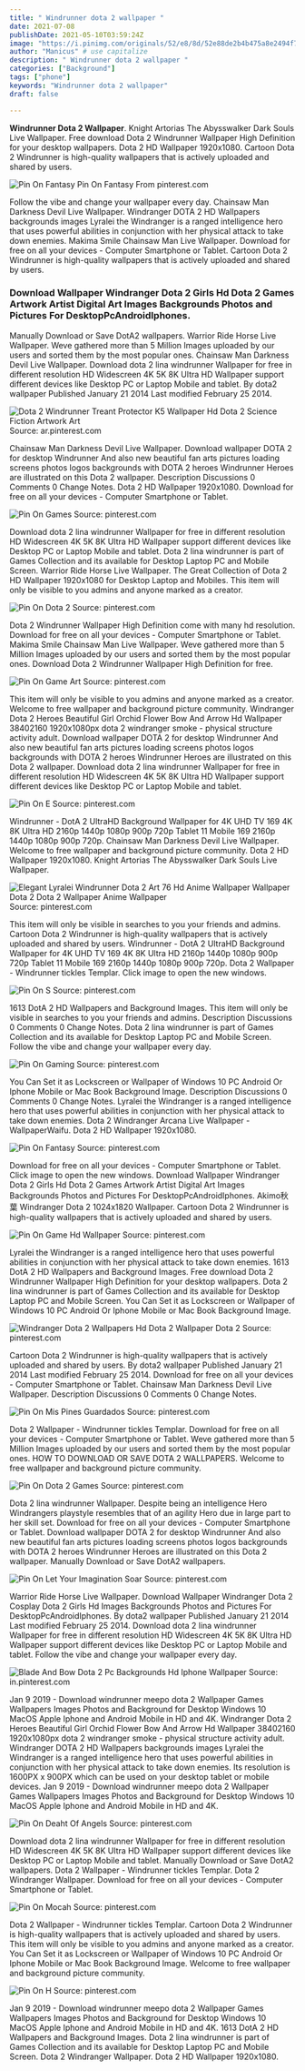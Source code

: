 ```yaml
---
title: " Windrunner dota 2 wallpaper "
date: 2021-07-08
publishDate: 2021-05-10T03:59:24Z
image: "https://i.pinimg.com/originals/52/e8/8d/52e88de2b4b475a8e2494f73c307b40b.jpg"
author: "Manicus" # use capitalize
description: " Windrunner dota 2 wallpaper "
categories: ["Background"]
tags: ["phone"]
keywords: "Windrunner dota 2 wallpaper"
draft: false

---
```



**Windrunner Dota 2 Wallpaper**. Knight Artorias The Abysswalker Dark Souls Live Wallpaper. Free download Dota 2 Windrunner Wallpaper High Definition for your desktop wallpapers. Dota 2 HD Wallpaper 1920x1080. Cartoon Dota 2 Windrunner is high-quality wallpapers that is actively uploaded and shared by users.

![Pin On Fantasy](https://i.pinimg.com/originals/55/b5/77/55b5777630e4ea797059a83de8e527e7.jpg "Pin On Fantasy")
Pin On Fantasy From pinterest.com


Follow the vibe and change your wallpaper every day. Chainsaw Man Darkness Devil Live Wallpaper. Windranger DOTA 2 HD Wallpapers backgrounds images Lyralei the Windranger is a ranged intelligence hero that uses powerful abilities in conjunction with her physical attack to take down enemies. Makima Smile Chainsaw Man Live Wallpaper. Download for free on all your devices - Computer Smartphone or Tablet. Cartoon Dota 2 Windrunner is high-quality wallpapers that is actively uploaded and shared by users.

### Download Wallpaper Windranger Dota 2 Girls Hd Dota 2 Games Artwork Artist Digital Art Images Backgrounds Photos and Pictures For DesktopPcAndroidIphones.

Manually Download or Save DotA2 wallpapers. Warrior Ride Horse Live Wallpaper. Weve gathered more than 5 Million Images uploaded by our users and sorted them by the most popular ones. Chainsaw Man Darkness Devil Live Wallpaper. Download dota 2 lina windrunner Wallpaper for free in different resolution HD Widescreen 4K 5K 8K Ultra HD Wallpaper support different devices like Desktop PC or Laptop Mobile and tablet. By dota2 wallpaper Published January 21 2014 Last modified February 25 2014.


![Dota 2 Windrunner Treant Protector K5 Wallpaper Hd Dota 2 Science Fiction Artwork Art](https://i.pinimg.com/originals/d2/29/2b/d2292b67b4a957544e44d0d8243293bb.jpg "Dota 2 Windrunner Treant Protector K5 Wallpaper Hd Dota 2 Science Fiction Artwork Art")
Source: ar.pinterest.com

Chainsaw Man Darkness Devil Live Wallpaper. Download wallpaper DOTA 2 for desktop Windrunner And also new beautiful fan arts pictures loading screens photos logos backgrounds with DOTA 2 heroes Windrunner Heroes are illustrated on this Dota 2 wallpaper. Description Discussions 0 Comments 0 Change Notes. Dota 2 HD Wallpaper 1920x1080. Download for free on all your devices - Computer Smartphone or Tablet.

![Pin On Games](https://i.pinimg.com/originals/07/34/2a/07342a774909c1e0afda9be4d4f004aa.jpg "Pin On Games")
Source: pinterest.com

Download dota 2 lina windrunner Wallpaper for free in different resolution HD Widescreen 4K 5K 8K Ultra HD Wallpaper support different devices like Desktop PC or Laptop Mobile and tablet. Dota 2 lina windrunner is part of Games Collection and its available for Desktop Laptop PC and Mobile Screen. Warrior Ride Horse Live Wallpaper. The Great Collection of Dota 2 HD Wallpaper 1920x1080 for Desktop Laptop and Mobiles. This item will only be visible to you admins and anyone marked as a creator.

![Pin On Dota 2](https://i.pinimg.com/564x/dd/b0/9f/ddb09fbbb0733fd929b52bf713053922.jpg "Pin On Dota 2")
Source: pinterest.com

Dota 2 Windrunner Wallpaper High Definition come with many hd resolution. Download for free on all your devices - Computer Smartphone or Tablet. Makima Smile Chainsaw Man Live Wallpaper. Weve gathered more than 5 Million Images uploaded by our users and sorted them by the most popular ones. Download Dota 2 Windrunner Wallpaper High Definition for free.

![Pin On Game Art](https://i.pinimg.com/originals/06/91/9b/06919b2ba7719d4fd8637352b414e34f.jpg "Pin On Game Art")
Source: pinterest.com

This item will only be visible to you admins and anyone marked as a creator. Welcome to free wallpaper and background picture community. Windranger Dota 2 Heroes Beautiful Girl Orchid Flower Bow And Arrow Hd Wallpaper 38402160 1920x1080px dota 2 windranger smoke - physical structure activity adult. Download wallpaper DOTA 2 for desktop Windrunner And also new beautiful fan arts pictures loading screens photos logos backgrounds with DOTA 2 heroes Windrunner Heroes are illustrated on this Dota 2 wallpaper. Download dota 2 lina windrunner Wallpaper for free in different resolution HD Widescreen 4K 5K 8K Ultra HD Wallpaper support different devices like Desktop PC or Laptop Mobile and tablet.

![Pin On E](https://i.pinimg.com/originals/f6/2d/8d/f62d8defcfb1064faa83cc22c332dbcd.jpg "Pin On E")
Source: pinterest.com

Windrunner - DotA 2 UltraHD Background Wallpaper for 4K UHD TV 169 4K 8K Ultra HD 2160p 1440p 1080p 900p 720p Tablet 11 Mobile 169 2160p 1440p 1080p 900p 720p. Chainsaw Man Darkness Devil Live Wallpaper. Welcome to free wallpaper and background picture community. Dota 2 HD Wallpaper 1920x1080. Knight Artorias The Abysswalker Dark Souls Live Wallpaper.

![Elegant Lyralei Windrunner Dota 2 Art 76 Hd Anime Wallpaper Wallpaper Dota 2 Dota 2 Wallpaper Anime Wallpaper](https://i.pinimg.com/originals/fb/61/c9/fb61c9a0862b69fb942499a61960f1bb.jpg "Elegant Lyralei Windrunner Dota 2 Art 76 Hd Anime Wallpaper Wallpaper Dota 2 Dota 2 Wallpaper Anime Wallpaper")
Source: pinterest.com

This item will only be visible in searches to you your friends and admins. Cartoon Dota 2 Windrunner is high-quality wallpapers that is actively uploaded and shared by users. Windrunner - DotA 2 UltraHD Background Wallpaper for 4K UHD TV 169 4K 8K Ultra HD 2160p 1440p 1080p 900p 720p Tablet 11 Mobile 169 2160p 1440p 1080p 900p 720p. Dota 2 Wallpaper - Windrunner tickles Templar. Click image to open the new windows.

![Pin On S](https://i.pinimg.com/originals/34/0d/25/340d251d935d047f162a15d8fe2a472a.jpg "Pin On S")
Source: pinterest.com

1613 DotA 2 HD Wallpapers and Background Images. This item will only be visible in searches to you your friends and admins. Description Discussions 0 Comments 0 Change Notes. Dota 2 lina windrunner is part of Games Collection and its available for Desktop Laptop PC and Mobile Screen. Follow the vibe and change your wallpaper every day.

![Pin On Gaming](https://i.pinimg.com/originals/6f/21/45/6f2145cdfb9df975ad0ac209a174999a.png "Pin On Gaming")
Source: pinterest.com

You Can Set it as Lockscreen or Wallpaper of Windows 10 PC Android Or Iphone Mobile or Mac Book Background Image. Description Discussions 0 Comments 0 Change Notes. Lyralei the Windranger is a ranged intelligence hero that uses powerful abilities in conjunction with her physical attack to take down enemies. Dota 2 Windranger Arcana Live Wallpaper - WallpaperWaifu. Dota 2 HD Wallpaper 1920x1080.

![Pin On Fantasy](https://i.pinimg.com/originals/55/b5/77/55b5777630e4ea797059a83de8e527e7.jpg "Pin On Fantasy")
Source: pinterest.com

Download for free on all your devices - Computer Smartphone or Tablet. Click image to open the new windows. Download Wallpaper Windranger Dota 2 Girls Hd Dota 2 Games Artwork Artist Digital Art Images Backgrounds Photos and Pictures For DesktopPcAndroidIphones. Akimo秋葉 Windranger Dota 2 1024x1820 Wallpaper. Cartoon Dota 2 Windrunner is high-quality wallpapers that is actively uploaded and shared by users.

![Pin On Game Hd Wallpaper](https://i.pinimg.com/originals/16/8d/87/168d8722637bdbea904b15dea23e0849.jpg "Pin On Game Hd Wallpaper")
Source: pinterest.com

Lyralei the Windranger is a ranged intelligence hero that uses powerful abilities in conjunction with her physical attack to take down enemies. 1613 DotA 2 HD Wallpapers and Background Images. Free download Dota 2 Windrunner Wallpaper High Definition for your desktop wallpapers. Dota 2 lina windrunner is part of Games Collection and its available for Desktop Laptop PC and Mobile Screen. You Can Set it as Lockscreen or Wallpaper of Windows 10 PC Android Or Iphone Mobile or Mac Book Background Image.

![Windranger Dota 2 Wallpapers Hd Dota 2 Wallpaper Dota 2](https://i.pinimg.com/originals/86/c6/d6/86c6d6708dbe5a72db5871f4b99b10dc.jpg "Windranger Dota 2 Wallpapers Hd Dota 2 Wallpaper Dota 2")
Source: pinterest.com

Cartoon Dota 2 Windrunner is high-quality wallpapers that is actively uploaded and shared by users. By dota2 wallpaper Published January 21 2014 Last modified February 25 2014. Download for free on all your devices - Computer Smartphone or Tablet. Chainsaw Man Darkness Devil Live Wallpaper. Description Discussions 0 Comments 0 Change Notes.

![Pin On Mis Pines Guardados](https://i.pinimg.com/originals/34/9c/b6/349cb677e03f751e1d6d2e2d58c48ed9.jpg "Pin On Mis Pines Guardados")
Source: pinterest.com

Dota 2 Wallpaper - Windrunner tickles Templar. Download for free on all your devices - Computer Smartphone or Tablet. Weve gathered more than 5 Million Images uploaded by our users and sorted them by the most popular ones. HOW TO DOWNLOAD OR SAVE DOTA 2 WALLPAPERS. Welcome to free wallpaper and background picture community.

![Pin On Dota 2 Games](https://i.pinimg.com/originals/63/d9/9e/63d99e57668c7e2469d9cfc96cd33239.jpg "Pin On Dota 2 Games")
Source: pinterest.com

Dota 2 lina windrunner Wallpaper. Despite being an intelligence Hero Windrangers playstyle resembles that of an agility Hero due in large part to her skill set. Download for free on all your devices - Computer Smartphone or Tablet. Download wallpaper DOTA 2 for desktop Windrunner And also new beautiful fan arts pictures loading screens photos logos backgrounds with DOTA 2 heroes Windrunner Heroes are illustrated on this Dota 2 wallpaper. Manually Download or Save DotA2 wallpapers.

![Pin On Let Your Imagination Soar](https://i.pinimg.com/originals/6f/28/c5/6f28c5d54c6c7a0e6e18b1df1fe32855.jpg "Pin On Let Your Imagination Soar")
Source: pinterest.com

Warrior Ride Horse Live Wallpaper. Download Wallpaper Windranger Dota 2 Cosplay Dota 2 Girls Hd Images Backgrounds Photos and Pictures For DesktopPcAndroidIphones. By dota2 wallpaper Published January 21 2014 Last modified February 25 2014. Download dota 2 lina windrunner Wallpaper for free in different resolution HD Widescreen 4K 5K 8K Ultra HD Wallpaper support different devices like Desktop PC or Laptop Mobile and tablet. Follow the vibe and change your wallpaper every day.

![Blade And Bow Dota 2 Pc Backgrounds Hd Iphone Wallpaper](https://i.pinimg.com/originals/d0/3f/08/d03f086a8d5b943afcbce4437cfc5021.png "Blade And Bow Dota 2 Pc Backgrounds Hd Iphone Wallpaper")
Source: in.pinterest.com

Jan 9 2019 - Download windrunner meepo dota 2 Wallpaper Games Wallpapers Images Photos and Background for Desktop Windows 10 MacOS Apple Iphone and Android Mobile in HD and 4K. Windranger Dota 2 Heroes Beautiful Girl Orchid Flower Bow And Arrow Hd Wallpaper 38402160 1920x1080px dota 2 windranger smoke - physical structure activity adult. Windranger DOTA 2 HD Wallpapers backgrounds images Lyralei the Windranger is a ranged intelligence hero that uses powerful abilities in conjunction with her physical attack to take down enemies. Its resolution is 1600PX x 900PX which can be used on your desktop tablet or mobile devices. Jan 9 2019 - Download windrunner meepo dota 2 Wallpaper Games Wallpapers Images Photos and Background for Desktop Windows 10 MacOS Apple Iphone and Android Mobile in HD and 4K.

![Pin On Deaht Of Angels](https://i.pinimg.com/736x/1f/37/eb/1f37ebdba6c996d10d3ac4499e2d367b.jpg "Pin On Deaht Of Angels")
Source: pinterest.com

Download dota 2 lina windrunner Wallpaper for free in different resolution HD Widescreen 4K 5K 8K Ultra HD Wallpaper support different devices like Desktop PC or Laptop Mobile and tablet. Manually Download or Save DotA2 wallpapers. Dota 2 Wallpaper - Windrunner tickles Templar. Dota 2 Windranger Wallpaper. Download for free on all your devices - Computer Smartphone or Tablet.

![Pin On Mocah](https://i.pinimg.com/736x/41/ce/44/41ce44bb9dbbdf8cdec044226b8c6eb2.jpg "Pin On Mocah")
Source: pinterest.com

Dota 2 Wallpaper - Windrunner tickles Templar. Cartoon Dota 2 Windrunner is high-quality wallpapers that is actively uploaded and shared by users. This item will only be visible to you admins and anyone marked as a creator. You Can Set it as Lockscreen or Wallpaper of Windows 10 PC Android Or Iphone Mobile or Mac Book Background Image. Welcome to free wallpaper and background picture community.

![Pin On H](https://i.pinimg.com/originals/52/e8/8d/52e88de2b4b475a8e2494f73c307b40b.jpg "Pin On H")
Source: pinterest.com

Jan 9 2019 - Download windrunner meepo dota 2 Wallpaper Games Wallpapers Images Photos and Background for Desktop Windows 10 MacOS Apple Iphone and Android Mobile in HD and 4K. 1613 DotA 2 HD Wallpapers and Background Images. Dota 2 lina windrunner is part of Games Collection and its available for Desktop Laptop PC and Mobile Screen. Dota 2 Windranger Wallpaper. Dota 2 HD Wallpaper 1920x1080.

